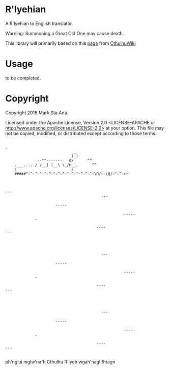 # R'lyehian

A R'lyehian to English translator.

Warning: Summoning a Great Old One may cause death.

This library will primarily based on this [page](http://yog-sothoth.com/wiki/index.php/R%27lyehian) from [CthulhuWiki](http://yog-sothoth.com/wiki/index.php/Main_Page)
# Usage

to be completed.

# Copyright

Copyright 2016 Mark Sta Ana.

Licensed under the Apache License, Version 2.0 <LICENSE-APACHE or
http://www.apache.org/licenses/LICENSE-2.0> at your option. This file may not
be copied, modified, or distributed except according to those terms.



```

.
                              _
                             (_)
              --""-------   0/      ^^
    .___...../ /__| |__\ \_/H__,      ^^
    \                        /
    #####^~^~^~^~^~^~^~^~^~^~^~^~^~^~^~\O/~~\Q/~^~^~rr



---
                                          ---

                      -----                   

                                                    -----
             .               

                                        ----               
---




                                          ---

                      -----                   

                                                    -----
             .               

                                        ----               
---




                                          ---

                      -----                   

                                                    -----
             .               

                                        ----               
---


```

ph'nglui mglw'nafh Cthulhu R'lyeh wgah'nagl fhtagn
